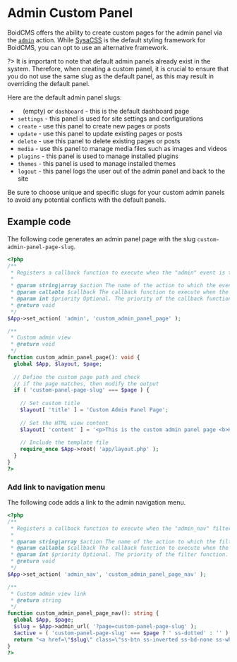 # Admin Custom Panel

BoidCMS offers the ability to create custom pages for the admin panel via the [`admin`](/developer/actions) action. While [SysaCSS](https://sysacss.pages.dev/) is the default styling framework for BoidCMS, you can opt to use an alternative framework.

?> It is important to note that default admin panels already exist in the system. Therefore, when creating a custom panel, it is crucial to ensure that you do not use the same slug as the default panel, as this may result in overriding the default panel.

Here are the default admin panel slugs:
- ` ` (empty) or `dashboard` - this is the default dashboard page
- `settings` - this panel is used for site settings and configurations
- `create` - use this panel to create new pages or posts
- `update` - use this panel to update existing pages or posts
- `delete` - use this panel to delete existing pages or posts
- `media` - use this panel to manage media files such as images and videos
- `plugins` - this panel is used to manage installed plugins
- `themes` - this panel is used to manage installed themes
- `logout` - this panel logs the user out of the admin panel and back to the site

Be sure to choose unique and specific slugs for your custom admin panels to avoid any potential conflicts with the default panels.


## Example code
The following code generates an admin panel page with the slug `custom-admin-panel-page-slug`.

```php
<?php
/**
 * Registers a callback function to execute when the "admin" event is triggered.
 *
 * @param string|array $action The name of the action to which the event is hooked.
 * @param callable $callback The callback function to execute when the event is triggered.
 * @param int $priority Optional. The priority of the callback function. Default is 10.
 * @return void
 */
$App->set_action( 'admin', 'custom_admin_panel_page' );

/**
 * Custom admin view
 * @return void
 */
function custom_admin_panel_page(): void {
  global $App, $layout, $page;
  
  // Define the custom page path and check
  // if the page matches, then modify the output
  if ( 'custom-panel-page-slug' === $page ) {
    
    // Set custom title
    $layout[ 'title' ] = 'Custom Admin Panel Page';
    
    // Set the HTML view content
    $layout[ 'content' ] = '<p>This is the custom admin panel page <b>HTML</b> content.</p>';
    
    // Include the template file
    require_once $App->root( 'app/layout.php' );
  }
}
?>
```

### Add link to navigation menu
The following code adds a link to the admin navigation menu.

```php
<?php
/**
 * Registers a callback function to execute when the "admin_nav" filter is applied.
 *
 * @param string|array $action The name of the action to which the filter is hooked.
 * @param callable $callback The callback function to execute when the filter is applied.
 * @param int $priority Optional. The priority of the filter function. Default is 10.
 * @return void
 */
$App->set_action( 'admin_nav', 'custom_admin_panel_page_nav' );

/**
 * Custom admin view link
 * @return string
 */
function custom_admin_panel_page_nav(): string {
  global $App, $page;
  $slug = $App->admin_url( '?page=custom-panel-page-slug' );
  $active = ( 'custom-panel-page-slug' === $page ? ' ss-dotted' : '' );
  return "<a href=\"$slug\" class=\"ss-btn ss-inverted ss-bd-none ss-white$active\">Custom Page</a>";
}
?>
```



